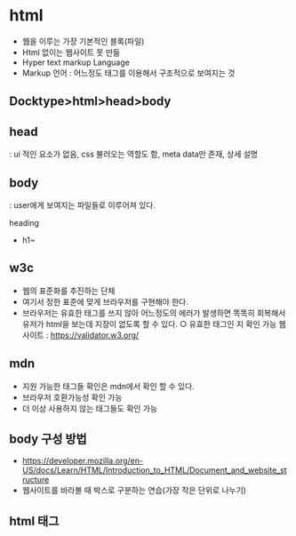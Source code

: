 # html

- 웹을 이루는 가장 기본적인 블록(파일)
- Html 없이는 웹사이트 못 만듦
- Hyper text markup Language
- Markup 언어 : 어느정도 태그를 이용해서 구조적으로 보여지는 것

## Docktype>html>head>body

## head

: ui 적인 요소가 없음, css 불러오는 역할도 함, meta data만 존재, 상세 설명

## body

: user에게 보여지는 파일들로 이루어져 있다.

heading

- h1~

## w3c

- 웹의 표준화를 추진하는 단체
- 여기서 정한 표준에 맞게 브라우저를 구현해야 한다.
- 브라우저는 유효한 태그를 쓰지 않아 어느정도의 에러가 발생하면 똑똑히 회복해서 유저가 html을 보는데 지장이 없도록 할 수 있다.
  ○ 유효한 태그인 지 확인 가능 웹사이트 : https://validator.w3.org/

## mdn

- 지원 가능한 태그들 확인은 mdn에서 확인 할 수 있다.
- 브라우저 호환가능성 확인 가능
- 더 이상 사용하지 않는 태그들도 확인 가능

## body 구성 방법

- https://developer.mozilla.org/en-US/docs/Learn/HTML/Introduction_to_HTML/Document_and_website_structure
- 웹사이트를 바라볼 때 박스로 구분하는 연습(가장 작은 단위로 나누기)

## html 태그
